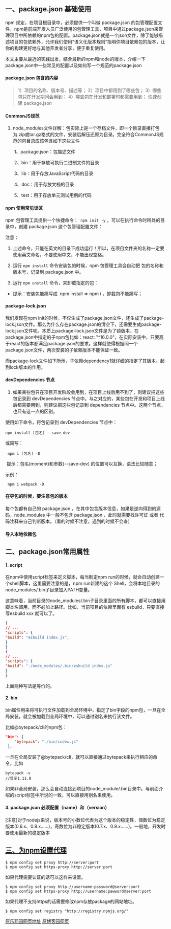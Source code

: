 ## 一、package.json 基础使用
npm 规定，在项目根目录中，必须提供一个叫做 package.json 的包管理配置文件，npm是前端开发人员广泛使用的包管理工具，项目中通过package.json来管理项目中所依赖的npm包的配置。package.json就是一个json文件，除了能够描述项目的包依赖外，允许我们使用“语义化版本规则”指明你项目依赖包的版本，让你的构建更好地与其他开发者分享，便于重复使用。

本文主要从最近的实践出发，结合最新的npm和node的版本，介绍一下package.json中一些常见的配置以及如何写一个规范的package.json

#### package.json 包含的内容
>1）项目的名称、版本号、描述等；
   2）项目中都用到了哪些包；
   3）哪些包只在开发期间会用到；
   4）哪些包在开发和部署时都需要用到；
   快速创建 package.json

#### CommonJS规范

1. node_modules文件详解：包实际上是一个存档文件，即一个目录直接打包为.zip或tar.gz格式的文件，安装后解压还原为目录。完全符合CommonJS规范的包目录应该包含如下这些文件

　　1、package.json：包描述文件

　　2、bin：用于存放可执行二进制文件的目录

　　3、lib：用于存放JavaScript代码的目录

　　4、doc：用于存放文档的目录

　　5、test：用于存放单元测试用例的代码
#### npm 使用常见误区
npm 包管理工具提供一个快捷命令：`` ​​npm init -y`` ​​，可以在执行命令时所处的目录中，创建 package.json 这个包管理配置文件：


注意：

1. 上述命令，只能在英文的目录下成功运行！所以，在项目文件夹的名称一定要使用英文命名，不要使用中文，不能出现空格。

2. 运行 `npm install` 命令安装包的时候，npm 包管理工具会自动把 包的名称和版本号，记录到 package.json 中。

3. 运行 `npm unstall` 命令，来卸载指定的包： 
- 提示：安装包能简写成  npm install => npm i ，卸载包不能简写；
####  package-lock.json


我们发现在npm init的时候，不仅生成了package.json文件，还生成了package-lock.json文件。那么为什么存在package.json的清空下，还需要生成package-lock.json文件呢。本质上package-lock.json文件是为了锁版本，在package.json中指定的子npm包比如：react: "^16.0.0"，在实际安装中，只要高于react的版本都满足package.json的要求。这样就使得根据同一个package.json文件，两次安装的子依赖版本不能保证一致。

而package-lock文件如下所示，子依赖dependency1就详细的指定了其版本。起到lock版本的作用。

#### devDependencies 节点

1. 如果某些包只在项目开发阶段会用到，在项目上线后用不到了，则建议把这些包记录到 devDependencies 节点中。与之对应的，某些包在开发和项目上线后都需要用到，则建议把这些包记录到 dependencies 节点中。这两个节点，也只有这一点的区别。

使用如下命令，将包记录到 devDependencies 节点中：

```
npm install [包名] --save-dev
```

或简写：

```
 npm i [包名] -D
```

 提示：包名(moment)和参数(--save-dev) 的位置可以互换，语法比较随意；

示例：

```
 npm i webpack -D
```



#### 在导包的时候，要注意包的版本
每个包都有自己的 package.json ，在其中包含版本信息，如果是逆向得到的源码，node_modules 中一般不包含 package.json ，此时就需要找许可证 或者 代码注释来自己判断版本。（看的时候不注意，遇到的时候不会查）

#### 导入本地依赖包
## 二、package.json常用属性
#### 1. script
在npm中使用script标签来定义脚本，每当制定npm run的时候，就会自动创建一个shell脚本，这里需要注意的是，npm run新建的这个 Shell，会将本地目录的node_modules/.bin子目录加入PATH变量。

这意味着，当前目录的node_modules/.bin子目录里面的所有脚本，都可以直接用脚本名调用，而不必加上路径。比如，当前项目的依赖里面有 esbuild，只要直接写esbuild xxx 就可以了。
``` json
{
// ...
"scripts": {
"build": "esbuild index.js",
}
}
{
// ...
"scripts": {
"build": "./node_modules/.bin/esbuild index.js"
}
}
```

上面两种写法是等价的。


#### 2. bin

bin属性用来将可执行文件加载到全局环境中，指定了bin字段的npm包，一旦在全局安装，就会被加载到全局环境中，可以通过别名来执行该文件。

比如@bytepack/cli的npm包：

``` json
"bin": {
    "bytepack": "./bin/index.js"
 },
```
一旦在全局安装了@bytepack/cli，就可以直接通过bytepack来执行相应的命令，比如

```
bytepack -v
//显示1.11.0
```
如果非全局安装，那么会自动连接到项目的node_module/.bin目录中。与前面介绍的script标签中所说的一致，可以直接用别名来使用。


#### 3. package.json 必须配置（name）和（version）
[注意]对于nodejs来说，版本号的小数位代表为这个版本的稳定性，偶数位为稳定版本(0.6.x、0.8.x……)，奇数位为非稳定版本(0.7.x、0.9.x……)。一般地，开发时要使用最新的稳定版本


## [三、为npm设置代理](http://www.manongjc.com/detail/55-befrkgtjjiwjvxl.html)

```
$ npm config set proxy http://server:port
$ npm config set https-proxy http://server:port
```

如果代理需要认证的话可以这样来设置。

```
$ npm config set proxy http://username:password@server:port
$ npm config set https-proxy http://username:pawword@server:port
```

如果代理不支持https的话需要修改npm存放package的网站地址。

```
$ npm config set registry "http://registry.npmjs.org/"
```

[原乐耶园网页地址](https://www.leyeah.com/article/package-json-relies-detailed-environment-related-properties-697372)
[原博客园网页](https://www.cnblogs.com/terrymin/p/15639502.html)
